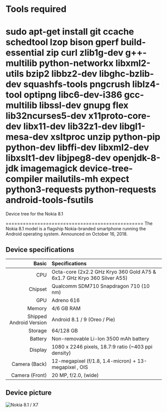 Tools required
================================================
sudo apt-get install git ccache schedtool lzop bison gperf build-essential zip curl zlib1g-dev g++-multilib python-networkx libxml2-utils bzip2 libbz2-dev libghc-bzlib-dev squashfs-tools pngcrush liblz4-tool optipng libc6-dev-i386 gcc-multilib libssl-dev gnupg flex lib32ncurses5-dev x11proto-core-dev libx11-dev lib32z1-dev libgl1-mesa-dev xsltproc unzip python-pip python-dev libffi-dev libxml2-dev libxslt1-dev libjpeg8-dev openjdk-8-jdk imagemagick device-tree-compiler mailutils-mh expect python3-requests python-requests android-tools-fsutils
================================================

Device tree for the Nokia 8.1

================================================
The Nokia 8.1 model is a flagship Nokia-branded smartphone running the Android operating system. Announced on October 16, 2018.

## Device specifications
| Basic                   | Specifications                                                                                                                     |
| -----------------------:|:------------------------------------------------------------------------------------------------------------------------------ |
| CPU                     | Octa-core (2x2.2 GHz Kryo 360 Gold A75 & 6x1.7 GHz Kryo 360 Silver A55)                                                                           |
| Chipset                 | Qualcomm SDM710 Snapdragon 710 (10 nm)                                                                                                 |
| GPU                     | Adreno 616                                                                                                                     |
| Memory                  | 4/6 GB RAM                                                                                                                     |
| Shipped Android Version | Android 8.1 / 9 (Oreo / Pie)                                                                                                                            |
| Storage                 | 64/128 GB                                                                                                                          |
| Battery                 | Non-removable Li-Ion 3500 mAh battery                                                                                           |
| Display                 | 1080 x 2246 pixels, 18.7:9 ratio (~403 ppi density)                                                                              |
| Camera (Back)           | 12-megapixel (f/1.8, 1.4-micron) + 13-megapixel , OIS                                                                              |
| Camera (Front)          | 20 MP, f/2.0, (wide)                                                                                                   |
## Device picture

![Nokia 8.1 / X7](https://images.ctfassets.net/wcfotm6rrl7u/57CuFPNJawN0FFhBCFCZHr/2c3258a5eaf061be73119d2136a0834e/nokia_8_1_PDS-SPECS-mobile-BLUE.png)
